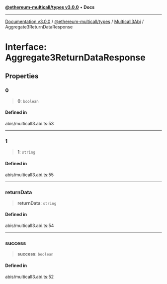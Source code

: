 [**@ethereum-multicall/types v3.0.0**](../../../README.md) • **Docs**

***

[Documentation v3.0.0](../../../../../packages.md) / [@ethereum-multicall/types](../../../README.md) / [Multicall3Abi](../README.md) / Aggregate3ReturnDataResponse

# Interface: Aggregate3ReturnDataResponse

## Properties

### 0

> **0**: `boolean`

#### Defined in

abis/multicall3.abi.ts:53

***

### 1

> **1**: `string`

#### Defined in

abis/multicall3.abi.ts:55

***

### returnData

> **returnData**: `string`

#### Defined in

abis/multicall3.abi.ts:54

***

### success

> **success**: `boolean`

#### Defined in

abis/multicall3.abi.ts:52
